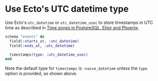 # Use Ecto's UTC datetime type

Use Ecto's `utc_datetime` or `utc_datetime_usec` to store timestamps in UTC time as described in [Time zones in PostgreSQL, Elixir and Phoenix](https://www.amberbit.com/blog/2017/8/3/time-zones-in-postgresql-elixir-and-phoenix/).

```elixir
schema "events" do
  field(:starts_at, :utc_datetime)
  field(:ends_at, :utc_datetime)

  timestamps(type: :utc_datetime_usec)
end
```

Note the default type for `timestamps` is `:naive_datetime` unless the `type` option is provided, as shown above. 
